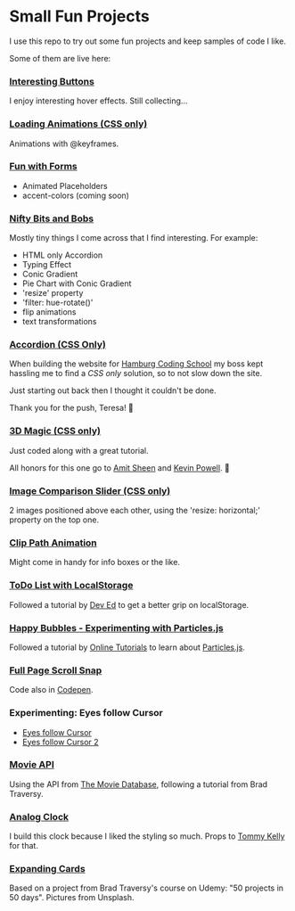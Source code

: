 # Small Fun Projects

I use this repo to try out some fun projects and keep samples of code I like.

Some of them are live here:

### [Interesting Buttons](https://codemon72.github.io/Small-Fun-Projects/Buttons "Interesting Buttons")

I enjoy interesting hover effects. Still collecting...

### [Loading Animations (CSS only)](https://codemon72.github.io/Small-Fun-Projects/Loaders "Loading Animations (CSS only)")

Animations with @keyframes.

### [Fun with Forms](https://codemon72.github.io/Small-Fun-Projects/Fun_with_Forms "Fun with Forms")

- Animated Placeholders
- accent-colors (coming soon)


### [Nifty Bits and Bobs](https://codemon72.github.io/Small-Fun-Projects/Nifty_Bits_and_Bobs "Nifty Bits and Bobs")

Mostly tiny things I come across that I find interesting. For example:
- HTML only Accordion
- Typing Effect
- Conic Gradient
- Pie Chart with Conic Gradient
- 'resize' property
- 'filter: hue-rotate()'
- flip animations
- text transformations
      
### [Accordion (CSS Only)](https://codemon72.github.io/Small-Fun-Projects/CSS_only_Accordion "Accordion (CSS only)")

When building the website for [Hamburg Coding School](https://hamburgcodingschool.com) my boss kept hassling me to find a *CSS only* solution, so to not slow down the site. 

Just starting out back then I thought it couldn't be done. 

Thank you for the push, Teresa! &#129303;

### [3D Magic (CSS only)](https://codemon72.github.io/Small-Fun-Projects/3D-Rotating-Perspective-Awesomeness)

Just coded along with a great tutorial.

All honors for this one go to [Amit Sheen](https://amitsh.com/) and [Kevin Powell](https://www.kevinpowell.co/). 🙏


### [Image Comparison Slider (CSS only)](https://codemon72.github.io/Small-Fun-Projects/Image_Comparison_Slider "Image Comparison Slider (CSS only")
2 images positioned above each other, using the 'resize: horizontal;' property on the top one.

### [Clip Path Animation](https://codemon72.github.io/Small-Fun-Projects/Clip_Path_Animation "Clip Path Animation")
Might come in handy for info boxes or the like.

### [ToDo List with LocalStorage](https://codemon72.github.io/Small-Fun-Projects/ToDoList2 "ToDo List with LocalStorage")
Followed a tutorial by [Dev Ed](https://www.youtube.com/c/DevEd/videos) to get a better grip on localStorage.

### [Happy Bubbles - Experimenting with Particles.js](https://codemon72.github.io/Small-Fun-Projects/Happy_Bubbles/ "Happy Bubbles - Experimenting with Particles.js")
Followed a tutorial by [Online Tutorials](https://www.youtube.com/c/OnlineTutorials4Designers/videos) to learn about [Particles.js](https://vincentgarreau.com/particles.js/).

### [Full Page Scroll Snap](https://codemon72.github.io/Small-Fun-Projects/Scroll_Snap)
Code also in [Codepen](https://codepen.io/Codemon72/pen/bGWejYG).

### Experimenting: Eyes follow Cursor
- [Eyes follow Cursor](https://codemon72.github.io/Small-Fun-Projects/Eyes_Follow_Cursor)
- [Eyes follow Cursor 2](https://codemon72.github.io/Small-Fun-Projects/Eyes_Follow_Cursor_2)

### [Movie API](https://codemon72.github.io/Small-Fun-Projects/Movie_API "Movie API")
Using the API from [The Movie Database](https://api.themoviedb.org), following a tutorial from Brad Traversy.


### [Analog Clock](https://codemon72.github.io/Small-Fun-Projects/JS_Clock "Analog Clock")
I build this clock because I liked the styling so much.
Props to [Tommy Kelly](https://www.youtube.com/channel/UCBeE2qKffzEzRoWns6RZ8UA/videos) for that.

### [Expanding Cards](https://codemon72.github.io/Small-Fun-Projects/flowers "Expanding Cards")

Based on a project from Brad Traversy's course on Udemy: "50 projects in 50 days".
Pictures from Unsplash.